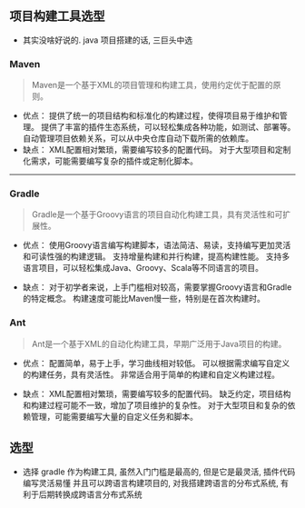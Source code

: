 ## 项目构建工具选型
* 其实没啥好说的. java 项目搭建的话, 三巨头中选

### Maven
> Maven是一个基于XML的项目管理和构建工具，使用约定优于配置的原则。
* 优点：
  提供了统一的项目结构和标准化的构建过程，使得项目易于维护和管理。
  提供了丰富的插件生态系统，可以轻松集成各种功能，如测试、部署等。
  自动管理项目依赖关系，可以从中央仓库自动下载所需的依赖库。
* 缺点：
  XML配置相对繁琐，需要编写较多的配置代码。
  对于大型项目和定制化需求，可能需要编写复杂的插件或定制化脚本。
---
### Gradle
> Gradle是一个基于Groovy语言的项目自动化构建工具，具有灵活性和可扩展性。
* 优点：
使用Groovy语言编写构建脚本，语法简洁、易读，支持编写更加灵活和可读性强的构建逻辑。
支持增量构建和并行构建，提高构建性能。
支持多语言项目，可以轻松集成Java、Groovy、Scala等不同语言的项目。

* 缺点：
对于初学者来说，上手门槛相对较高，需要掌握Groovy语言和Gradle的特定概念。
构建速度可能比Maven慢一些，特别是在首次构建时。

### Ant
> Ant是一个基于XML的自动化构建工具，早期广泛用于Java项目的构建。

* 优点：
配置简单，易于上手，学习曲线相对较低。
可以根据需求编写自定义的构建任务，具有灵活性。
非常适合用于简单的构建和自定义构建过程。

* 缺点：
XML配置相对繁琐，需要编写较多的配置代码。
缺乏约定，项目结构和构建过程可能不一致，增加了项目维护的复杂性。
对于大型项目和复杂的依赖管理，可能需要编写大量的自定义任务和脚本。

## 选型
* 选择 gradle 作为构建工具, 虽然入门门槛是最高的, 
  但是它是最灵活, 插件代码编写灵活易懂
  并且可以跨语言构建项目的, 对我搭建跨语言的分布式系统, 有利于后期转换成跨语言分布式系统